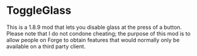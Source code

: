 # ToggleGlass
This is a 1.8.9 mod that lets you disable glass at the press of a button. Please note that I do not condone cheating; the purpose of this mod is to allow people on Forge to obtain features that would normally only be available on a third party client.
